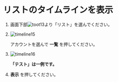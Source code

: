 # リストのタイムラインを表示

1. 画面下部![toot13](https://dl.thedesk.top/media/toot13.PNG)より「リスト」を選んでください。
2. ![timeline15](https://dl.thedesk.top/media/timeline15.PNG)  

   アカウントを選んで **一覧** を押してください。

3. ![timeline16](https://dl.thedesk.top/media/timeline16.PNG)  

   **「テスト」は一例です。**

4. **表示** を押してください。

